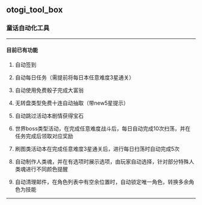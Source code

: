## otogi_tool_box

### 童话自动化工具

---

#### 目前已有功能
1. 自动签到

2. 自动每日任务（需提前将每日本任意难度3星通关）

3. 自动使用免费骰子完成大富翁

4. 无转盘类型免费十连自动抽取（带new5星提示）

5. 自动跳过活动本剧情获得宝石

6. 世界boss类型活动，在完成任意难度战斗后，每日自动完成10次扫荡，并在任务完成后领取对应奖励

7. 刷图类活动本在完成任意难度3星通关后，进行每日扫荡时自动完成5次

8. 自动制作人类魂，并在有选项时展示选项，由玩家自动选择，针对部分特殊人类魂进行不同颜色提醒

9. 自动清理邮件，在角色列表中有空余位置时，自动锁定唯一角色，转换多余角色为技能

---
